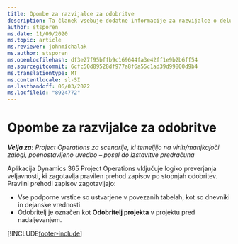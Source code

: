 ```yaml
---
title: Opombe za razvijalce za odobritve
description: Ta članek vsebuje dodatne informacije za razvijalce o delu z odobritvami.
author: stsporen
ms.date: 11/09/2020
ms.topic: article
ms.reviewer: johnmichalak
ms.author: stsporen
ms.openlocfilehash: df3e27f95bffb9c169644fa3e42ff1e9b2b6ff54
ms.sourcegitcommit: 6cfc50d89528df977a8f6a55c1ad39d99800d9b4
ms.translationtype: MT
ms.contentlocale: sl-SI
ms.lasthandoff: 06/03/2022
ms.locfileid: "8924772"
---
```

# <a name="developer-notes-for-approvals"></a>Opombe za razvijalce za odobritve

_**Velja za:** Project Operations za scenarije, ki temeljijo na virih/manjkajoči zalogi, poenostavljeno uvedbo – posel do izstavitve predračuna_

Aplikacija Dynamics 365 Project Operations vključuje logiko preverjanja veljavnosti, ki zagotavlja pravilen prehod zapisov po stopnjah odobritev. Pravilni prehodi zapisov zagotavljajo: 

  - Vse podporne vrstice so ustvarjene v povezanih tabelah, kot so dnevniki in dejanske vrednosti.
  - Odobritelj je označen kot **Odobritelj projekta** v projektu pred nadaljevanjem.


[!INCLUDE[footer-include](../includes/footer-banner.md)]